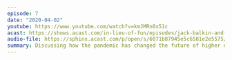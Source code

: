 ```yaml
---
episode: 7
date: "2020-04-02"
youtube: https://www.youtube.com/watch?v=kmJMRn0x51c
acast: https://shows.acast.com/in-lieu-of-fun/episodes/jack-balkin-and-jordan-ellenberg
audio-file: https://sphinx.acast.com/p/open/s/6071b87945e5c6581e2e5575/e/60fc5259c0b76c001257fc35/media.mp3
summary: Discussing how the pandemic has changed the future of higher education
---
```

